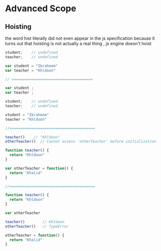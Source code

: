 # Advanced Scope

## Hoisting
the word hist literally did not even appear in the js specification because it turns out that hoisting is not actually a real thing  , js engine doesn't hoist 

```js
student;    // undefined
teacher;    // undefined

var student = "Ibraheem"
var teacher = "Khldoon"

// =====================================

var student ;
var teacher ;

student;    // undefined
teacher;    // undefined

student = "Ibraheem"
teacher = "Khldoon"

//=======================================

teacher()    // "Khldoon"
otherTeacher()  // Cannot access 'otherTeacher' before initialization

function teacher() {
  return "Khldoon"
}

var otherTeacher = function() {
  return "Khalid"
}

//=======================================

function teacher() {
  return "Khldoon"
}

var otherTeacher

teacher()        // Khldoon
otherTeacher()   // TypeError

otherTeacher = function() {
  return "Khalid"
}

```
